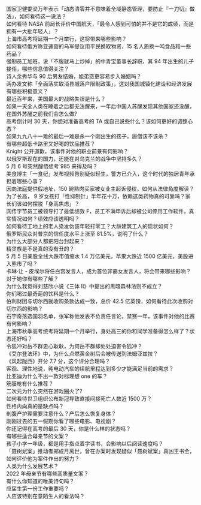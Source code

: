 国家卫健委梁万年表示「动态清零并不意味着全域静态管理，要防止『一刀切』做法」，如何看待这一说法？  
如何看待 NASA 前局长评价中国航天，「最令人感到可怕的并不是它的成绩，而是拥有一大批年轻人」？  
上海市高考将延期一个月举行，这将带来哪些影响？  
如何看待俄方称亚速营的乌军提议用平民换取物资，15 名人质换一吨食品和一些药品？  
强制员工加班，说「不服就马上炒掉」的中青宝董事长辞职，其 94 年出生的儿子接任，哪些信息值得关注？  
诗人余秀华与 90 后男友结婚，姐弟恋更容易步入婚姻吗？  
两办发文称「全面落实取消县城落户限制政策」，这对我国城镇化建设和经济发展有哪些积极意义？  
最近百年来，美国最大的战略失误是什么？  
如果一天全人类在睡着之后都无法醒来，一年后中国人苏醒发现其他国家还没醒，在国外苏醒之前我们会怎么做?  
高考倒计时 30 天，你想对准备高考的 TA 或自己说些什么？该如何更好的调整心态？  
如果九九八十一难的最后一难是杀一个刚出生的孩子，唐僧该不该杀？  
有哪些超低卡路里又好喝的饮品推荐？  
Knight 公开道歉，该事件对他的职业前景有何影响？  
以俄罗斯现在的国力，还能在对乌克兰的战争中坚持多久？  
5 月 6 号突然醒悟想考 985 来得及吗？  
美食博主「一食纪」发布视频告别疑似轻生，警方已介入，这个时代的独居青年承担着哪些心事？  
因向法庭提供假地址，150 碗熟肉买家被女业主起诉侵权，如何从法律角度解读？  
为了长高， 9 岁女孩打「性抑制针」半年花十万，依赖这类药物真的可靠吗？家长们该如何摆脱「身高焦虑」？  
网传字节员工被领导打了最低绩效 F，员工不满申诉后却被公司停用工作软件，真实情况如何？绩效应该透明吗？  
如何看待工地上的老人染发伪装年轻打零工？大龄建筑工人的现状如何？  
俄罗斯民众对普京的信任度水平上涨至 81.5%，说明了什么？  
为什么大部分人都把阳台封起来？  
精灵族是不是真的没有丑的？  
5 月 5 日美股全线大跌市值缩水 1.4 万亿美元，苹果大跌近 1500 亿美元，美股进入熊市了吗？  
卡琳·让 - 皮埃尔将任白宫发言人，成为首位非裔女发言人，将会带来哪些影响？对于她你有哪些了解？  
为什么我觉得刘慈欣小说《三体 II》中提出的黑暗森林法则不成立？  
你们喝过最奇葩的饮料是什么？  
伯利财团与切尔西就收购条款达成一致，总价 42.5 亿英镑，如何看待此次收购对切尔西的影响？  
石宇奇落选国羽名单，张军称他发表不负责任言论，禁赛一年，该事件对他的比赛有何影响？  
上海市秋季高考统考将延期一个月举行，身处高三的你和同学准备得怎么样了？状态还好吗？  
令狐冲对岳不群忠心耿耿，为何岳不群却处处迫害令狐冲？  
《艾尔登法环》中，为什么点燃黄金树后会被传送到法姆亚兹拉？  
《风起陇西》开分 7.7 分，这个评分合理吗？  
客观、理性地说，纯电动汽车的续航里程达到多少才能满足当前的需求？  
比亚迪为什么不出一款对标理想 one 的车？  
筋膜枪有什么推荐？  
二次元为什么突然在游戏圈火了?  
如何看待世卫组织公布新冠导致直接间接死亡人数近 1500 万？  
性格内向真的是缺点吗？  
剖腹产护理需要注意什么？产后怎么恢复身体？  
刚刚过去的五一假期你看了哪些电影、电视剧？  
你还记得在高考的最后 30 天，你是什么样的状态吗？  
有哪些适合母亲节的文案？  
孩子小学一年级，都是用手指点着字读书，会影响以后阅读速度吗？  
「聂树斌案」推动者郑成月离世，曾在办案时发现疑似「聂树斌案」真凶王书金，如何评价他为案件作出的努力？  
人类为什么发展艺术？  
2022 年母亲节有哪些高质量文案？  
有什么你知道的唯美诗句吗？  
应届生第一份工作重要吗？  
人应该特别在意陌生人的看法吗？  
